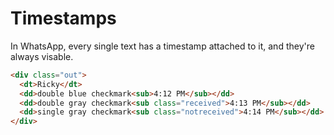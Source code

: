 # Timestamps
In WhatsApp, every single text has a timestamp attached to it, and they're always visable.

```html
<div class="out">
  <dt>Ricky</dt>
  <dd>double blue checkmark<sub>4:12 PM</sub></dd>
  <dd>double gray checkmark<sub class="received">4:13 PM</sub></dd>
  <dd>single gray checkmark<sub class="notreceived">4:14 PM</sub></dd>
</div>
```

